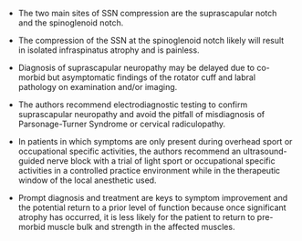 - The two main sites of SSN compression are the suprascapular notch and the spinoglenoid notch.

- The compression of the SSN at the spinoglenoid notch likely will result in isolated infraspinatus atrophy and is painless.

- Diagnosis of suprascapular neuropathy may be delayed due to co-morbid but asymptomatic findings of the rotator cuff and labral pathology on examination and/or imaging.

- The authors recommend electrodiagnostic testing to confirm suprascapular neuropathy and avoid the pitfall of misdiagnosis of Parsonage-Turner Syndrome or cervical radiculopathy.

- In patients in which symptoms are only present during overhead sport or occupational specific activities, the authors recommend an ultrasound-guided nerve block with a trial of light sport or occupational specific activities in a controlled practice environment while in the therapeutic window of the local anesthetic used.

- Prompt diagnosis and treatment are keys to symptom improvement and the potential return to a prior level of function because once significant atrophy has occurred, it is less likely for the patient to return to pre-morbid muscle bulk and strength in the affected muscles.